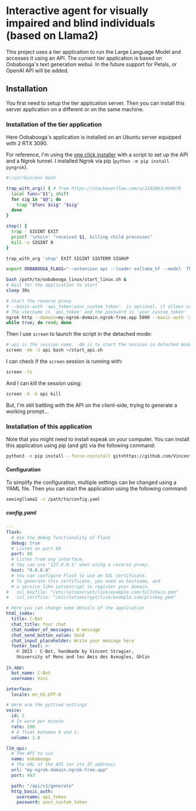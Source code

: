 # Interactive agent for visually impaired and blind individuals (based on Llama2)

This project uses a tier application to run the Large Language Model and accesses it using an API.
The current tier application is based on Oobabooga's text generation webui. In the future support for Petals, or OpenAI API will be added.

## Installation

You first need to setup the tier application server. Then you can install this server application on a different or on the same machine.

### Installation of the tier application

Here Oobabooga's application is installed on an Ubuntu server equipped with 2 RTX 3090.

For reference, I'm using the [one click installer](https://github.com/oobabooga/text-generation-webui#one-click-installers) with a script to set up the API and a Ngrok tunnel. I installed Ngrok via pip (`python -m pip install pyngrok`).

```bash
#!/usr/bin/env bash

trap_with_arg() { # from https://stackoverflow.com/a/2183063/804678
  local func="$1"; shift
  for sig in "$@"; do
    trap "$func $sig" "$sig"
  done
}

stop() {
  trap - SIGINT EXIT
  printf '\n%s\n' "received $1, killing child processes"
  kill -s SIGINT 0
}

trap_with_arg 'stop' EXIT SIGINT SIGTERM SIGHUP

export OOBABOOGA_FLAGS="--extension api --loader exllama_hf --model  TheBloke_Llama-2-13B-chat-GPTQ --verbose --listen --chat --max_seq_len 4096 --compress_pos_emb 1"

bash /path/to/oobabooga_linux/start_linux.sh &
# Wait for the application to start
sleep 30s

# Start the reverse proxy
# --basic-auth 'api_token:your_custom_token'  is optional, it allows using basic access authentication
# The username is 'api_token' and the password is 'your_custom_token'
ngrok http --domain=my-ngrok-domain.ngrok-free.app 5000 --basic-auth 'api_token:your_custom_token' &
while true; do read; done

```

Then I use `screen` to launch the script in the detached mode:

```bash
# api is the session name, -dm is to start the session in detached mode.
screen -dm -S api bash ~/start_api.sh
```

I can check if the `screen` session is running with:

```bash
screen -ls
```

And I can kill the session using:

```bash
screen -X -S api kill
```

But, I'm still battling with the API on the client-side, trying to generate a working prompt…

### Installation of this application

Note that you might need to install espeak on your computer. You can install this application using pip (and git) via the following command:

```bash
python3 -m pip install --force-reinstall git+https://github.com/Vincent-Stragier/c-bot.git
```

#### Configuration

To simplify the configuration, multiple settings can be changed using a YAML file. Then you can start the application using the following command:

```bash
seeingllama2 -c /path/to/config.yaml
```

##### config.yaml

```yaml
---
flask:
  # Use the debug functionality of Flask
  debug: true
  # Listen on port 80
  port: 80
  # Listen from any interface.
  # You can use "127.0.0.1" when using a reverse proxy.
  host: "0.0.0.0"
  # You can configure Flask to use an SSL certificate.
  # To generate this certificate, you need an hostname, and
  # a service like Letsencrypt to register your domain.
#   ssl_keyfile: "/etc/letsencrypt/live/example.com/fullchain.pem"
#   ssl_certfile: "/etc/letsencrypt/live/example.com/privkey.pem"

# Here you can change some details of the application
html_index:
  title: C-Bot
  chat_title: Your chat
  chat_number_of_messages: 0 message
  chat_send_button_value: Send
  chat_input_placeholder: Write your message here
  footer_text: >-
    © 2023 - C-Bot, handmade by Vincent Stragier,
    University of Mons and les Amis des Aveugles, Ghlin

js_app:
  bot_name: C-Bot
  username: Vini

interface:
  locale: en_US.UTF-8

# Here are the pyttsx4 settings
voice:
  id: 2
  # In word per minute
  rate: 200
  # A float between 0 and 1.
  volume: 1.0

llm_api:
  # The API to use
  name: oobabooga
  # The URL of the API (or its IP address)
  url: "my-ngrok-domain.ngrok-free.app"
  port: 443

  path: "/api/v1/generate"
  http_basic_auth:
    username: api_token
    password: your_custom_token
```
